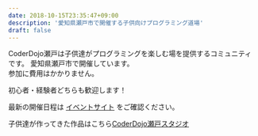 ```yaml
---
date: 2018-10-15T23:35:47+09:00
description: '愛知県瀬戸市で開催する子供向けプログラミング道場'
draft: false
---
```


CoderDojo瀬戸は子供達がプログラミングを楽しむ場を提供するコミュニティです。
愛知県瀬戸市で開催しています。<br>
参加に費用はかかりません。

初心者・経験者どちらも歓迎します！

最新の開催日程は <a href="https://coderdojo-seto.connpass.com/" target="_blank_">イベントサイト</a> をご確認ください。

<div class="f6">
子供達が作ってきた作品はこちら<a href="https://scratch.mit.edu/studios/5955350/" target="_blank_">CoderDojo瀬戸スタジオ</a>
</div>
